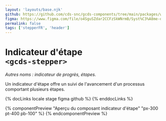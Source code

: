 ```yaml
---
layout: 'layouts/base.njk'
github: https://github.com/cds-snc/gcds-components/tree/main/packages/web/src/components/gcds-stepper
figma: https://www.figma.com/file/o4SguSZdar2CCFzSkWNrmB/Syst%C3%A8me-de-design-GC?type=design&node-id=114-2656&mode=design&t=1DaL24vHpjRRfHHm-0
permalink: false
tags: ['stepperFR', 'header']
---
```


# Indicateur d'étape <br>`<gcds-stepper>`

_Autres noms : indicateur de progrès, étapes._

Un indicateur d'étape offre un suivi de l'avancement d'un processus comportant plusieurs étapes.

{% docLinks locale stage figma github %}
{% enddocLinks %}

{% componentPreview "Aperçu du composant indicateur d'étape" "px-300 pt-400 pb-100" %}
<gcds-stepper current-step="1" total-steps="4"></gcds-stepper>
{% endcomponentPreview %}
